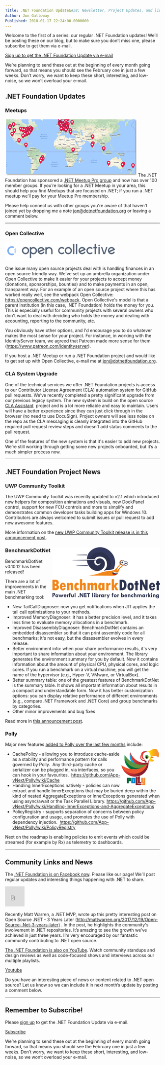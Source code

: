 ```yaml
---
Title: .NET Foundation Update&#58; Newsletter, Project Updates, and links!
Author: Jon Galloway
Published: 2018-01-17 22:24:00.0000000
---
```

<p>Welcome to the first of a series: our regular .NET Foundation updates! We’ll be posting these on our blog, but to make sure you don’t miss one, please subscribe to get them via e-mail.</p>

<p><a class="btn btn-ar btn-primary" href="http://eepurl.com/dhL_qb">Sign up to get the .NET Foundation Update via e-mail</a></p>

<p>We’re planning to send these out at the beginning of every month going forward, so that means you should see the February one in just a few weeks. Don’t worry, we want to keep these short, interesting, and low-noise, so we won’t overload your e-mail.</p>

<h2>.NET Foundation Updates</h2>

<h3>Meetups</h3>

<p class="media"><a href="https://www.meetup.com/pro/dotnet" target="_blank"><img class="media-left" src="assets/posts/meetupmap_1-2018.png" /></a>The .NET Foundation has sponsored a <a href="https://www.meetup.com/pro/dotnet">.NET Meetup Pro group</a> and now has over 100 member groups. If you’re looking for a .NET Meetup in your area, this should help you find Meetups that are focused on .NET; if you run a .NET meetup we’ll pay for your Meetup Pro membership.</p>

<p class="clearfix">Please help connect us with other groups you're aware of that haven't joined yet by dropping me a note <a href="mailto:jon@dotnetfoundation.org">jon@dotnetfoundation.org</a> or leaving a comment below.​</p>

<hr class="color dashed" />
<h3>Open Collective</h3>

<p class="media"><a href="https://opencollective.com/" target="_blank"><img class="media-right" src="assets/posts/opencollective_logo.png" /></a></p>

<p>One issue many open source projects deal with is handling finances in an open source friendly way. We've set up an umbrella organization under Open Collective to make it easier for your projects to accept money (donations, sponsorships, bounties) and to make payments in an open, transparent way. For an example of an open source project where this has worked really well, see the webpack Open Collective: <a href="https://opencollective.com/webpack">https://opencollective.com/webpack</a>. Open Collective's model is that a parent institution (in this case, .NET Foundation) holds the money for you. This is especially useful for community projects with several owners who don't want to deal with deciding who holds the money and dealing with accounting, reporting to the community, etc.</p>

<p>You obviously have other options, and I'd encourage you to do whatever makes the most sense for your project. For instance, in working with the IdentityServer team, we agreed that Patreon made more sense for them (<a href="https://www.patreon.com/identityserver">https://www.patreon.com/identityserver</a>).</p>

<p>If you host a .NET Meetup or run a .NET Foundation project and would like to get set up with Open Collective, e-mail me at <a href="mailto:jon@dotnetfoundation.org">jon@dotnetfoundation.org</a>.</p>

<h3>CLA System Upgrade</h3>

<p>One of the technical services we offer .NET Foundation projects is access to our Contributor License Agreement (CLA) automation system for GitHub pull requests. We’ve recently completed a pretty significant upgrade from our previous legacy system. The new system is build on the open source <a href="https://cla-assistant.io/">CLA Assistant</a>&nbsp; project and is a lot more reliable and easy to maintain. Users will have a better experience since they can just click through in the browser (no need to use DocuSign). Project owners will see less noise on the repo as the CLA messaging is cleanly integrated into the GitHub required pull request review steps and doesn't add status comments to the pull request.</p>

<p>One of the features of the new system is that it's easier to add new projects. We’re still working through getting some new projects onboarded, but it’s a much simpler process now.</p>

<hr class="color dashed" />
<h2>.NET Foundation Project News</h2>

<h3>UWP Community Toolkit</h3>

<p>The UWP Community Toolkit was recently updated to v2.1 which introduced new helpers for composition animations and visuals, new DockPanel control, support for new FCU controls and more to simplify and demonstrates common developer tasks building apps for Windows 10. Contributors are always welcomed to submit issues or pull request to add new awesome features.</p>

<p>More information on the <a href="https://blogs.windows.com/buildingapps/2017/11/22/uwp-community-toolkit-v2-1/#kfhcKrsjLg1o8VGi.97">new UWP Community Toolkit release is in this announcement post</a>.</p>

<h3>BenchmarkDotNet<img align="right" src="assets/posts/benchmarkdotnet_logo.png" /></h3>

<p>BenchmarkDotNet v0.10.12 has been released!</p>

<p>There are a lot of improvements in the main .NET benchmarking tool:</p>

<ul>
<li>New TailCallDiagnoser: now you get notifications when JIT applies the tail call optimizations to your methods.</li>
<li>Improved MemoryDiagnoser: it has a better precision level, and it takes less time to evaluate memory allocations in a benchmark.</li>
<li>Improved DisassemblyDiagnoser: BenchmarkDotNet contains an embedded disassembler so that it can print assembly code for all benchmarks; it's not easy, but the disassembler evolves in every release.</li>
<li>Better environment info: when your share performance results, it's very important to share information about your environment. The library generates the environment summary for you by default. Now it contains information about the amount of physical CPU, physical cores, and logic cores. If you run a benchmark on a virtual machine, you will get the name of the hypervisor (e.g., Hyper-V, VMware, or VirtualBox).</li>
<li>Better summary table: one of the greatest features of BenchmarkDotNet is the summary table. It shows all important information about results in a compact and understandable form. Now it has better customization options: you can display relative performance of different environments (e.g., compare .NET Framework and .NET Core) and group benchmarks by categories.</li>
<li>Other minor improvements and bug fixes</li>
</ul>

<p>Read more in <a href="http://aakinshin.net/blog/post/bdn-v0_10_12/">this announcement post</a>.</p>

<h3>Polly</h3>

<p>Major new features <a href="https://github.com/App-vNext/Polly/wiki">added to Polly over the last few months</a> include:<img align="right" src="assets/posts/polly_logo.png" /></p>

<ul>
<li>CachePolicy - allowing you to introduce cache-aside as a stability and performance pattern for calls governed by Polly.&nbsp; Any third-party cache or serializer can be plugged in, via interfaces, so you can hook in your favourites.&nbsp; <a href="https://github.com/App-vNext/Polly/wiki/Cache">https://github.com/App-vNext/Polly/wiki/Cache</a></li>
<li>Handling InnerExceptions natively - policies can now extract and handle InnerExceptions that may be buried deep within the kind of nested AggregateExceptions or InnerExceptions generated when using async/await or the Task Parallel Library. <a href="https://github.com/App-vNext/Polly/wiki/Handling-InnerExceptions-and-AggregateExceptions">https://github.com/App-vNext/Polly/wiki/Handling-InnerExceptions-and-AggregateExceptions</a></li>
<li>PolicyRegistry - supports separation of concerns between policy configuration and usage, and promotes the use of Polly with dependency injection.&nbsp; <a href="https://github.com/App-vNext/Polly/wiki/PolicyRegistry">https://github.com/App-vNext/Polly/wiki/PolicyRegistry</a></li>
</ul>

<p>Next on the roadmap is enabling policies to emit events which could be streamed (for example by Rx) as telemetry to dashboards.</p>

<hr class="color dashed" />
<h2>Community Links and News</h2>

<p>The <a href="https://www.facebook.com/dotnetfoundation/">.NET Foundation is on Facebook now</a>. Please like our page! We’ll post regular updates and interesting things happening with .NET to share.</p>

<p><iframe allowtransparency="true" frameborder="0" height="65" scrolling="no" src="https://www.facebook.com/plugins/like.php?href=https%3A%2F%2Fwww.facebook.com%2Fdotnetfoundation%2F&amp;width=63&amp;layout=button&amp;action=like&amp;size=large&amp;show_faces=true&amp;share=false&amp;height=65&amp;appId=8683731822" style="border: currentcolor; border-image: none; overflow: hidden;" width="63"></iframe></p>

<p>Recently Matt Warren, a .NET MVP, wrote up this pretty interesting post on Open Source .NET - 3 Years Later (<a href="http://mattwarren.org/2017/12/19/Open-Source-.Net-3-years-later)">http://mattwarren.org/2017/12/19/Open-Source-.Net-3-years-later)</a> . In the post, he highlights the community's involvement in .NET repositories. It’s amazing to see the growth we’ve achieved in just three years. I’m very encouraged by our fantastic community contributing to .NET open source.</p>

<p><a href="https://www.youtube.com/NETFoundation" target="_blank">The .NET Foundation is also on YouTube</a>. Watch community standups and design reviews as well as code-focused shows and interviews across our multiple playlists.</p>

<p><a class="btn-social solid youtube" href="https://www.youtube.com/NETFoundation">Youtube</a></p>

<p>Do you have an interesting piece of news or content related to .NET open source? Let us know so we can include it in next month’s update by posting a comment below.</p>

<hr class="color dashed" />
<h2>Remember to Subscribe!</h2>

<p>Please <a href="http://eepurl.com/dhL_qb">sign up</a> to get the .NET Foundation Update via e-mail.</p>

<p><a class="btn btn-ar btn-primary" href="http://eepurl.com/dhL_qb">Subscribe</a></p>

<p>We’re planning to send these out at the beginning of every month going forward, so that means you should see the February one in just a few weeks. Don’t worry, we want to keep these short, interesting, and low-noise, so we won’t overload your e-mail.</p>
